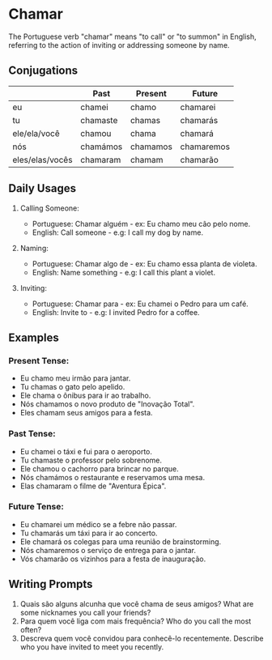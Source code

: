# Chamar

The Portuguese verb "chamar" means "to call" or "to summon" in English, referring to the action of inviting or addressing someone by name.

## Conjugations

|                 | Past     | Present  | Future     |
| --------------- | -------- | -------- | ---------- |
| eu              | chamei   | chamo    | chamarei   |
| tu              | chamaste | chamas   | chamarás   |
| ele/ela/você    | chamou   | chama    | chamará    |
| nós             | chamámos | chamamos | chamaremos |
| eles/elas/vocês | chamaram | chamam   | chamarão   |

## Daily Usages

1. Calling Someone:

   - Portuguese: Chamar alguém - ex: Eu chamo meu cão pelo nome.
   - English: Call someone - e.g: I call my dog by name.

2. Naming:

   - Portuguese: Chamar algo de - ex: Eu chamo essa planta de violeta.
   - English: Name something - e.g: I call this plant a violet.

3. Inviting:

   - Portuguese: Chamar para - ex: Eu chamei o Pedro para um café.
   - English: Invite to - e.g: I invited Pedro for a coffee.

## Examples

### Present Tense:

- Eu chamo meu irmão para jantar.
- Tu chamas o gato pelo apelido.
- Ele chama o ônibus para ir ao trabalho.
- Nós chamamos o novo produto de "Inovação Total".
- Eles chamam seus amigos para a festa.

### Past Tense:

- Eu chamei o táxi e fui para o aeroporto.
- Tu chamaste o professor pelo sobrenome.
- Ele chamou o cachorro para brincar no parque.
- Nós chamámos o restaurante e reservamos uma mesa.
- Elas chamaram o filme de "Aventura Épica".

### Future Tense:

- Eu chamarei um médico se a febre não passar.
- Tu chamarás um táxi para ir ao concerto.
- Ele chamará os colegas para uma reunião de brainstorming.
- Nós chamaremos o serviço de entrega para o jantar.
- Vós chamarão os vizinhos para a festa de inauguração.

## Writing Prompts

1. Quais são alguns alcunha que você chama de seus amigos? What are some nicknames you call your friends?
2. Para quem você liga com mais frequência? Who do you call the most often?
3. Descreva quem você convidou para conhecê-lo recentemente. Describe who you have invited to meet you recently.
